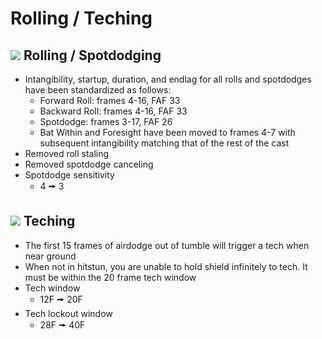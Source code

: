 # Rolling / Teching

## ![](../images/Aspose.Words.f93ce4e3-25f6-48dc-9813-fc237aafe008.002.png) Rolling / Spotdodging
- Intangibility, startup, duration, and endlag for all rolls and spotdodges have been standardized as follows:
  - Forward Roll: frames 4-16, FAF 33
  - Backward Roll: frames 4-16, FAF 33
  - Spotdodge: frames 3-17, FAF 26
  - Bat Within and Foresight have been moved to frames 4-7 with subsequent intangibility matching that of the rest of the cast
- Removed roll staling
- Removed spotdodge canceling
- Spotdodge sensitivity
  - 4 🠚 3

## ![](../images/Aspose.Words.f93ce4e3-25f6-48dc-9813-fc237aafe008.002.png) Teching
- The first 15 frames of airdodge out of tumble will trigger a tech when near ground
- When not in hitstun, you are unable to hold shield infinitely to tech. It must be within the 20 frame tech window
- Tech window
  - 12F 🠚 20F
- Tech lockout window
  - 28F 🠚 40F
